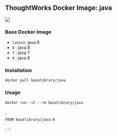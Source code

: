 ## ThoughtWorks Docker Image: java

[![](http://dockeri.co/image/baselibrary/java)](https://registry.hub.docker.com/u/baselibrary/java/)

### Base Docker Image

* `latest`: java 8
* `8`     : java 8
* `7`     : java 7
* `6`     : java 6

### Installation

    docker pull baselibrary/java


### Usage

    docker run -it --rm baselibrary/java
    

    `
    FROM baselibrary/java:8 

    ...
    `
